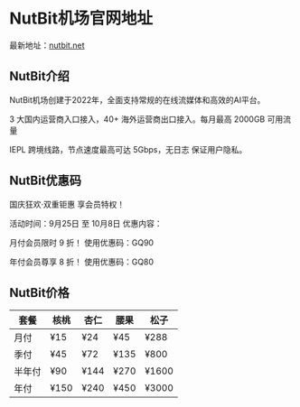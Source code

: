 # NutBit机场官网地址

最新地址：[nutbit.net](https://www.nutbit.net/#/register?code=LJZswsvW)

## NutBit介绍

NutBit机场创建于2022年，全面支持常规的在线流媒体和高效的AI平台。

3 大国内运营商入口接入，40+ 海外运营商出口接入。每月最高 2000GB 可用流量

IEPL 跨境线路，节点速度最高可达 5Gbps，无日志 保证用户隐私。

## NutBit优惠码

国庆狂欢·双重钜惠 享会员特权！

活动时间：9月25日 至 10月8日 优惠内容：

月付会员限时 9 折！ 使用优惠码：GQ90

年付会员尊享 8 折！ 使用优惠码：GQ80

## NutBit价格

|套餐|核桃|杏仁|腰果|松子|
|----|----|----|----|----|
|月付|¥15|¥24|¥45|¥288|
|季付|¥45|¥72|¥135|¥800|
|半年付|¥90|¥144|¥270|¥1600|
|年付|¥150|¥240|¥450|¥3000|

